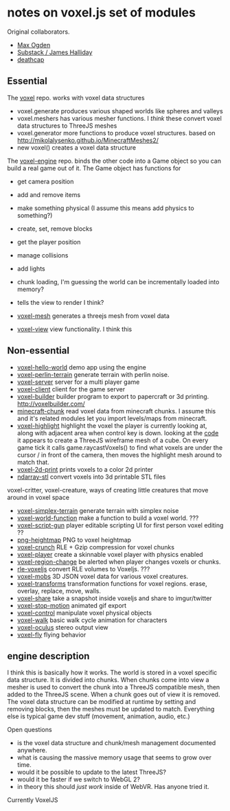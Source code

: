 # notes on voxel.js set of modules

Original collaborators.

* [Max Ogden](https://github.com/maxogden)
* [Substack / James Halliday](https://github.com/substack)
* [deathcap](https://github.com/deathcap)


## Essential

The [voxel](https://github.com/maxogden/voxel) repo.  works with voxel data structures

* voxel.generate produces various shaped worlds like spheres and valleys
* voxel.meshers  has various mesher functions. I *think* these convert voxel data structures to ThreeJS meshes
* voxel.generator more functions to produce voxel structures. based on http://mikolalysenko.github.io/MinecraftMeshes2/
* new voxel() creates a voxel data structure

   
The [voxel-engine](https://github.com/maxogden/voxel-engine) repo. binds the other code into a Game object so you
can build a real game out of it. The Game object has functions for

* get camera position
* add and remove items
* make something physical (I assume this means add physics to something?)
* create, set, remove blocks
* get the player position
* manage collisions
* add lights
* chunk loading, I'm guessing the world can be incrementally loaded into memory?
* tells the view to render I think?

* [voxel-mesh](https://github.com/maxogden/voxel-mesh) generates a threejs mesh from voxel data

* [voxel-view](https://github.com/maxogden/voxel-view) view functionality. I think this
 

## Non-essential



* [voxel-hello-world](https://github.com/maxogden/voxel-hello-world)  demo app using the engine
* [voxel-perlin-terrain](https://github.com/maxogden/voxel-perlin-terrain) generate terrain with perlin noise.
* [voxel-server](https://github.com/maxogden/voxel-server)  server for a multi player game
* [voxel-client](https://github.com/maxogden/voxel-client) client for the game server
* [voxel-builder](https://github.com/maxogden/voxel-builder) builder program to export to papercraft or 3d printing. http://voxelbuilder.com/
* [minecraft-chunk](https://github.com/maxogden/minecraft-chunk) read voxel data from minecraft chunks. I assume this and it's related modules let you import levels/maps from minecraft.
* [voxel-highlight](https://github.com/maxogden/voxel-highlight) highlight the voxel the player is currently looking at, along with adjacent area when control key is down. looking at the [code](https://github.com/maxogden/voxel-highlight/blob/master/index.js) it appears to create a ThreeJS wireframe mesh of a cube. On every game tick it calls game.raycastVoxels() to find what voxels are under the cursor / in front of the camera, then moves the highlight mesh around to match that.
* [voxel-2d-print](https://github.com/maxogden/voxel-2d-print) prints voxels to a color 2d printer
* [ndarray-stl](https://github.com/maxogden/ndarray-stl) convert voxels into 3d printable STL files

voxel-critter, voxel-creature, ways of creating little creatures that move around in voxel space

* [voxel-simplex-terrain](https://github.com/maxogden/voxel-simplex-terrain) generate terrain with simplex noise
* [voxel-world-function](https://github.com/maxogden/voxel-world-function) make a function to build a voxel world. ???
* [voxel-script-gun](https://github.com/maxogden/voxel-script-gun) player editable scripting UI for first person voxel editing ??
* [png-heightmap](https://github.com/maxogden/png-heightmap) PNG to voxel heightmap 
* [voxel-crunch](https://github.com/maxogden/voxel-crunch) RLE + Gzip compression for voxel chunks
* [voxel-player](https://github.com/maxogden/voxel-player) create a skinnable voxel player with physics enabled
* [voxel-region-change](https://github.com/maxogden/voxel-region-change) be alerted when player changes voxels or chunks.
* [rle-voxeljs](https://github.com/maxogden/rle-voxeljs) convert RLE volumes to Voxeljs. ??? 
* [voxel-mobs](https://github.com/maxogden/voxel-mobs) 3D JSON voxel data for various voxel creatures.
* [voxel-transforms](https://github.com/maxogden/voxel-transforms) transformation functions for voxel regions. erase, overlay, replace, move, walls.
* [voxel-share](https://github.com/maxogden/voxel-share) take a snapshot inside voxeljs and share to imgur/twitter
* [voxel-stop-motion](https://github.com/maxogden/voxel-stop-motion) animated gif export
* [voxel-control](https://github.com/maxogden/voxel-control) manipulate voxel physical objects
* [voxel-walk](https://github.com/maxogden/voxel-walk) basic walk cycle animation for characters
* [voxel-oculus](https://github.com/maxogden/voxel-oculus) stereo output view
* [voxel-fly](https://github.com/maxogden/voxel-fly) flying behavior




## engine description

I think this is basically how it works.  The world is stored in a voxel specific data structure. It is divided
into chunks.  When chunks come into view a mesher is used to convert the chunk into a ThreeJS compatible mesh, then
added to the ThreeJS scene. When a chunk goes out of view it is removed.  The voxel data structure can be
modified at runtime by setting and removing blocks, then the meshes must be updated to match.  Everything else is typical 
game dev stuff (movement, animation, audio, etc.)

Open questions

* is the voxel data structure and chunk/mesh management documented anywhere.  
* what is causing the massive memory usage that seems to grow over time.
* would it be possible to update to the latest ThreeJS?
* would it be faster if we switch to WebGL 2?
* in theory this should *just work* inside of WebVR. Has anyone tried it.


Currently VoxelJS
